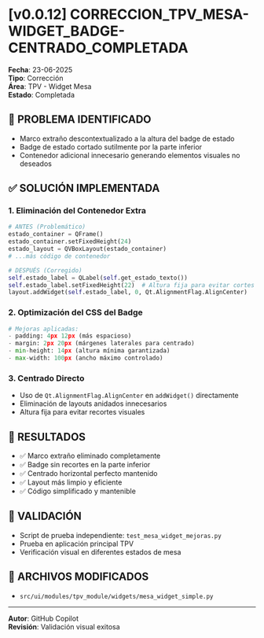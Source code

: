 # [v0.0.12] CORRECCION_TPV_MESA-WIDGET_BADGE-CENTRADO_COMPLETADA

**Fecha**: 23-06-2025  
**Tipo**: Corrección  
**Área**: TPV - Widget Mesa  
**Estado**: Completada  

## 🐛 **PROBLEMA IDENTIFICADO**
- Marco extraño descontextualizado a la altura del badge de estado
- Badge de estado cortado sutilmente por la parte inferior
- Contenedor adicional innecesario generando elementos visuales no deseados

## ✅ **SOLUCIÓN IMPLEMENTADA**

### **1. Eliminación del Contenedor Extra**
```python
# ANTES (Problemático)
estado_container = QFrame()
estado_container.setFixedHeight(24)
estado_layout = QVBoxLayout(estado_container)
# ...más código de contenedor

# DESPUÉS (Corregido)
self.estado_label = QLabel(self.get_estado_texto())
self.estado_label.setFixedHeight(22)  # Altura fija para evitar cortes
layout.addWidget(self.estado_label, 0, Qt.AlignmentFlag.AlignCenter)
```

### **2. Optimización del CSS del Badge**
```python
# Mejoras aplicadas:
- padding: 4px 12px (más espacioso)
- margin: 2px 20px (márgenes laterales para centrado)
- min-height: 14px (altura mínima garantizada)
- max-width: 100px (ancho máximo controlado)
```

### **3. Centrado Directo**
- Uso de `Qt.AlignmentFlag.AlignCenter` en `addWidget()` directamente
- Eliminación de layouts anidados innecesarios
- Altura fija para evitar recortes visuales

## 🎯 **RESULTADOS**
- ✅ Marco extraño eliminado completamente
- ✅ Badge sin recortes en la parte inferior
- ✅ Centrado horizontal perfecto mantenido
- ✅ Layout más limpio y eficiente
- ✅ Código simplificado y mantenible

## 🧪 **VALIDACIÓN**
- Script de prueba independiente: `test_mesa_widget_mejoras.py`
- Prueba en aplicación principal TPV
- Verificación visual en diferentes estados de mesa

## 📁 **ARCHIVOS MODIFICADOS**
- `src/ui/modules/tpv_module/widgets/mesa_widget_simple.py`

---
**Autor**: GitHub Copilot  
**Revisión**: Validación visual exitosa
